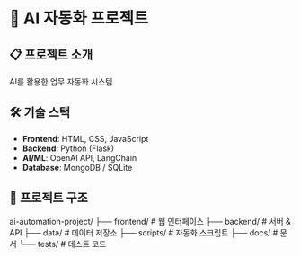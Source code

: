 # 🤖 AI 자동화 프로젝트

## 📋 프로젝트 소개

AI를 활용한 업무 자동화 시스템

## 🛠️ 기술 스택

- **Frontend**: HTML, CSS, JavaScript
- **Backend**: Python (Flask)
- **AI/ML**: OpenAI API, LangChain
- **Database**: MongoDB / SQLite

## 📁 프로젝트 구조

ai-automation-project/
├── frontend/ # 웹 인터페이스
├── backend/ # 서버 & API
├── data/ # 데이터 저장소
├── scripts/ # 자동화 스크립트
├── docs/ # 문서
└── tests/ # 테스트 코드
